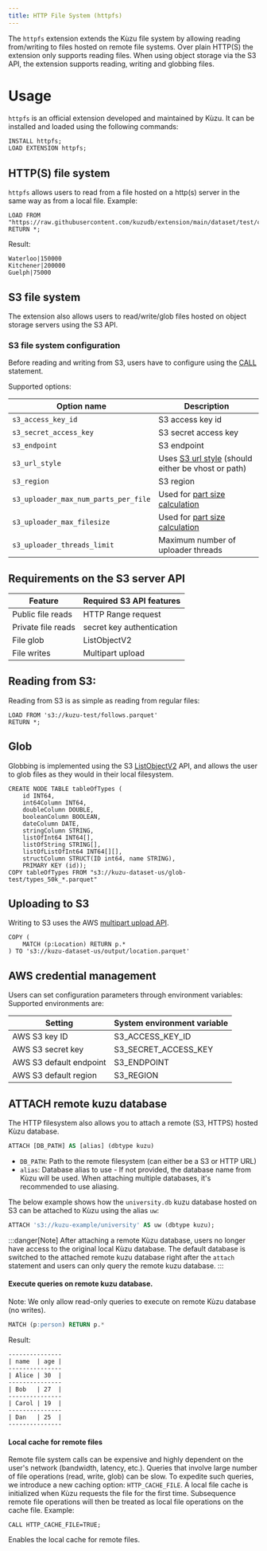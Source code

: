 ```yaml
---
title: HTTP File System (httpfs)
---
```


The `httpfs` extension extends the Kùzu file system by allowing reading from/writing to files hosted on
remote file systems. Over plain HTTP(S) the extension only supports reading files.
When using object storage via the S3 API, the extension supports reading, writing and globbing files.

# Usage

`httpfs` is an official extension developed and maintained by Kùzu.
It can be installed and loaded using the following commands:

```sql
INSTALL httpfs;
LOAD EXTENSION httpfs;
```

## HTTP(S) file system
`httpfs` allows users to read from a file hosted on a http(s) server in the same way as from a local file.
Example:

```cypher
LOAD FROM "https://raw.githubusercontent.com/kuzudb/extension/main/dataset/test/city.csv" 
RETURN *;
```

Result:

```
Waterloo|150000
Kitchener|200000
Guelph|75000
```

## S3 file system
The extension also allows users to read/write/glob files hosted on object storage servers using the S3 API.

### S3 file system configuration
Before reading and writing from S3, users have to configure using the [CALL](https://kuzudb.com/docusaurus/cypher/configuration) statement.

Supported options:

| Option name | Description |
|----------|----------|
| `s3_access_key_id` | S3 access key id |
| `s3_secret_access_key` | S3 secret access key |
| `s3_endpoint` | S3 endpoint |
| `s3_url_style` | Uses [S3 url style](https://docs.aws.amazon.com/AmazonS3/latest/userguide/VirtualHosting.html) (should either be vhost or path) |
| `s3_region` | S3 region |
| `s3_uploader_max_num_parts_per_file` | Used for [part size calculation](https://docs.aws.amazon.com/AmazonS3/latest/userguide/qfacts.html) |
| `s3_uploader_max_filesize` | Used for [part size calculation](https://docs.aws.amazon.com/AmazonS3/latest/userguide/qfacts.html) |
| `s3_uploader_threads_limit` | Maximum number of uploader threads |

## Requirements on the S3 server API

| Feature | Required S3 API features |
|----------|----------|
| Public file reads | HTTP Range request |
| Private file reads | secret key authentication|
| File glob | ListObjectV2 |
| File writes | Multipart upload |

## Reading from S3:
Reading from S3 is as simple as reading from regular files:

```cypher
LOAD FROM 's3://kuzu-test/follows.parquet'
RETURN *;
```

## Glob

Globbing is implemented using the S3 [ListObjectV2](https://docs.aws.amazon.com/AmazonS3/latest/API/API_ListObjectsV2.html)
API, and allows the user to glob files as they would in their local filesystem.

```cypher
CREATE NODE TABLE tableOfTypes (
    id INT64,
    int64Column INT64,
    doubleColumn DOUBLE,
    booleanColumn BOOLEAN,
    dateColumn DATE,
    stringColumn STRING,
    listOfInt64 INT64[],
    listOfString STRING[],
    listOfListOfInt64 INT64[][],
    structColumn STRUCT(ID int64, name STRING),
    PRIMARY KEY (id));
COPY tableOfTypes FROM "s3://kuzu-dataset-us/glob-test/types_50k_*.parquet"
```

## Uploading to S3

Writing to S3 uses the AWS [multipart upload API](https://docs.aws.amazon.com/AmazonS3/latest/userguide/mpuoverview.html).

```cypher
COPY (
    MATCH (p:Location) RETURN p.*
) TO 's3://kuzu-dataset-us/output/location.parquet'
```

## AWS credential management

Users can set configuration parameters through environment variables:
Supported environments are:

| Setting | System environment variable |
|----------|----------|
| AWS S3 key ID | S3_ACCESS_KEY_ID |
| AWS S3 secret key | S3_SECRET_ACCESS_KEY |
| AWS S3 default endpoint | S3_ENDPOINT |
| AWS S3 default region | S3_REGION |

## ATTACH remote kuzu database
The HTTP filesystem also allows you to attach a remote (S3, HTTPS) hosted Kùzu database.
```sql
ATTACH [DB_PATH] AS [alias] (dbtype kuzu)
```

- `DB_PATH`: Path to the remote filesystem (can either be a S3 or HTTP URL)
- `alias`: Database alias to use - If not provided, the database name from Kùzu will be used.
  When attaching multiple databases, it's recommended to use aliasing.

The below example shows how the `university.db` kuzu database hosted on S3 can be attached to Kùzu using
the alias `uw`:

```sql
ATTACH 's3://kuzu-example/university' AS uw (dbtype kuzu);
```
:::danger[Note]
After attaching a remote Kùzu database, users no longer have access to the original local Kùzu database. The default database is
switched to the attached remote kuzu database right after the `attach` statement and users can only query the remote kuzu database.
:::
#### Execute queries on remote kuzu database.
Note: We only allow read-only queries to execute on remote Kùzu database (no writes).
```sql
MATCH (p:person) RETURN p.*
```

Result:

```
---------------
| name  | age |
---------------
| Alice | 30  |
---------------
| Bob   | 27  |
---------------
| Carol | 19  |
---------------
| Dan   | 25  |
---------------
```

#### Local cache for remote files
Remote file system calls can be expensive and highly dependent on the user's network (bandwidth, latency, etc.). Queries that involve large number of file operations (read, write, glob) can be slow. To expedite such queries, we introduce a new caching option: `HTTP_CACHE_FILE`.
A local file cache is initialized when Kùzu requests the file for the first time. Subsequence remote file operations will then be treated as local file operations on the cache file.
Example:
```
CALL HTTP_CACHE_FILE=TRUE;
```
Enables the local cache for remote files.
